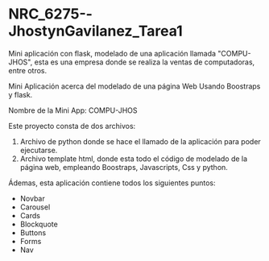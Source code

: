 # NRC_6275--JhostynGavilanez_Tarea1
Mini aplicación con flask, modelado de una aplicación llamada "COMPU-JHOS", esta es una empresa donde se realiza la ventas de computadoras, entre otros.


Mini Aplicación acerca del modelado de una página Web Usando Boostraps y flask. 

Nombre de la Mini App: COMPU-JHOS


Este proyecto consta de dos archivos: 
1) Archivo de python donde se hace el llamado de la aplicación para poder ejecutarse. 
2) Archivo template html, donde esta todo el código de modelado de la página web, empleando Boostraps, Javascripts, Css y python. 

Ádemas, esta aplicación contiene todos los siguientes puntos: 
- Novbar
- Carousel
- Cards
- Blockquote
- Buttons
- Forms
- Nav





